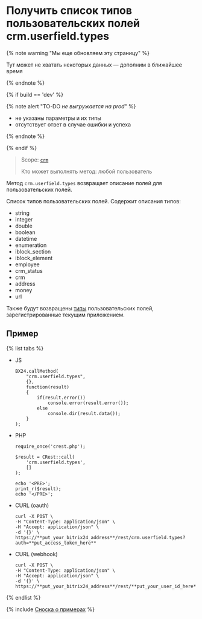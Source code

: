 # Получить список типов пользовательских полей crm.userfield.types

{% note warning "Мы еще обновляем эту страницу" %}

Тут может не хватать некоторых данных — дополним в ближайшее время

{% endnote %}

{% if build == 'dev' %}

{% note alert "TO-DO _не выгружается на prod_" %}

- не указаны параметры и их типы
- отсутствует ответ в случае ошибки и успеха

{% endnote %}

{% endif %}

> Scope: [`crm`](../../../scopes/permissions.md)
>
> Кто может выполнять метод: любой пользователь

Метод `crm.userfield.types` возвращает описание полей для пользовательских полей.

Список типов пользовательских полей. Содержит описания типов:

- string
- integer
- double
- boolean
- datetime
- enumeration
- iblock_section
- iblock_element
- employee
- crm_status
- crm
- address
- money
- url

Также будут возвращены [типы](../user-defined-field-types/index.md) пользовательских полей, зарегистрированные текущим приложением.

## Пример

{% list tabs %}

- JS
  
    ```
    BX24.callMethod(
        "crm.userfield.types",
        {},
        function(result)
        {
            if(result.error())
                console.error(result.error());
            else
                console.dir(result.data());
        }
    );
    ```

- PHP
  
    ```
    require_once('crest.php');

    $result = CRest::call(
        'crm.userfield.types',
        []
    );

    echo '<PRE>';
    print_r($result);
    echo '</PRE>';
    ```

- CURL (oauth)

    ```
    curl -X POST \
    -H "Content-Type: application/json" \
    -H "Accept: application/json" \
    -d '{}' \
    https://**put_your_bitrix24_address**/rest/crm.userfield.types?auth=**put_access_token_here**

    ```

- CURL (webhook)

    ```
    curl -X POST \
    -H "Content-Type: application/json" \
    -H "Accept: application/json" \
    -d '{}' \
    https://**put_your_bitrix24_address**/rest/**put_your_user_id_here**/**put_your_webhook_here**/crm.userfield.types
    ```

{% endlist %}

{% include [Сноска о примерах](../../../../_includes/examples.md) %}